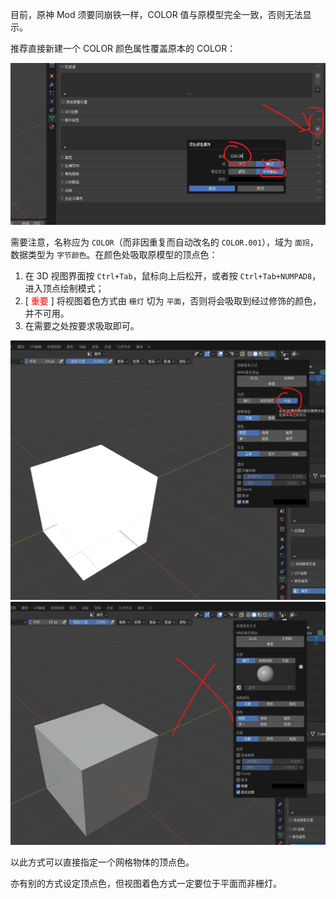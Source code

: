 <!-- 现在原神Mod也和崩铁Mod一样，需要COLOR值完全和原模型对上才能显示了：
注意在吸取原模型的COLOR值时，这里的设置改为Flat，就能避免光影导致每次吸到的值不精确/不一样的问题 -->

目前，原神 Mod 须要同崩铁一样，COLOR 值与原模型完全一致，否则无法显示。

推荐直接新建一个 COLOR 颜色属性覆盖原本的 COLOR：

![alt text](image-1.png)

需要注意，名称应为 `COLOR`（而非因重复而自动改名的 `COLOR.001`），域为 `面拐`，数据类型为 `字节颜色`。在颜色处吸取原模型的顶点色：

1. 在 3D 视图界面按 `Ctrl+Tab`，鼠标向上后松开，或者按 `Ctrl+Tab+NUMPAD8`，进入顶点绘制模式；
2. [<span style = "color:red"> 重要 </span>] 将视图着色方式由 `栅灯` 切为 `平面`，否则将会吸取到经过修饰的颜色，并不可用。
3. 在需要之处按要求吸取即可。

![alt text](image-2.png)
![alt text](image-3.png)

以此方式可以直接指定一个网格物体的顶点色。

亦有别的方式设定顶点色，但视图着色方式一定要位于平面而非栅灯。